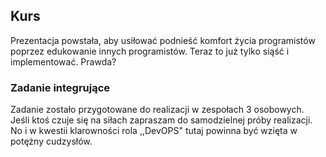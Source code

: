 ## Kurs

Prezentacja powstała, aby usiłować podnieść komfort życia programistów poprzez edukowanie innych programistów. Teraz to już tylko siąść i implementować. Prawda?


### Zadanie integrujące

Zadanie zostało przygotowane do realizacji w zespołach 3 osobowych. Jeśli ktoś czuje się na siłach zapraszam do samodzielnej próby realizacji. No i w kwestii klarowności rola ,,DevOPS" tutaj powinna być wzięta w potężny cudzysłów.

